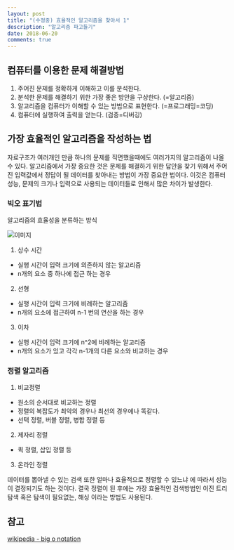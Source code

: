 ```yaml
---
layout: post
title: "(수정중) 효율적인 알고리즘을 찾아서 1"
description: "알고리즘 파고들기"
date: 2018-06-20
comments: true
---
```


## 컴퓨터를 이용한 문제 해결방법
1. 주어진 문제를 정확하게 이해하고 이를 분석한다.
2. 분석한 문제를 해결하기 위한 가장 좋은 방안을 구상한다. (=알고리즘)
3. 알고리즘을 컴퓨터가 이해할 수 있는 방법으로 표현한다. (=프로그래밍=코딩)
4. 컴퓨터에 실행하여 출력을 얻는다. (검증=디버깅)

## 가장 효율적인 알고리즘을 작성하는 법

자료구조가 여러개인 만큼 하나의 문제를 직면했을때에도 여러가지의 알고리즘이 나올 수 있다. 알고리즘에서 가장 중요한 것은 문제를 해결하기 위한 답안을 찾기 위해서 주어진 입력값에서 
정답이 될 데이터를 찾아내는 방법이 가장 중요한 법이다. 
이것은 컴퓨터 성능, 문제의 크기나 입력으로 사용되는 데이터들로 인해서 많은 차이가 발생한다.


### 빅오 표기법
알고리즘의 효율성을 분류하는 방식 

![이미지](https://upload.wikimedia.org/wikipedia/commons/thumb/7/7e/Comparison_computational_complexity.svg/512px-Comparison_computational_complexity.svg.png)

1. 상수 시간
- 실행 시간이 입력 크기에 의존하지 않는 알고리즘
- n개의 요소 중 하나에 접근 하는 경우

2. 선형
- 실행 시간이 입력 크기에 비례하는 알고리즘
- n개의 요소에 접근하여 n-1 번의 연산을 하는 경우

3. 이차
- 실행 시간이 입력 크기에 n^2에 비례하는 알고리즘
- n개의 요소가 있고 각각 n-1개의 다른 요소와 비교하는 경우


### 정렬 알고리즘
1. 비교정렬
- 원소의 순서대로 비교하는 정렬
- 정렬의 복잡도가 최악의 경우나 최선의 경우에나 똑같다.
- 선택 정렬, 버블 정렬, 병합 정렬 등

2. 제자리 정렬
- 퀵 정렬, 삽입 정렬 등
  
3. 온라인 정렬

데이터를 뽑아낼 수 있는 검색 또한 얼마나 효율적으로 정렬할 수 있느냐 에 따라서 성능이 결정되기도 하는 것이다. 
결국 정렬이 된 후에는 가장 효율적인 검색방법인 이진 트리 탐색 혹은 탐색이 필요없는, 해싱 이라는 방법도 사용된다.

## 참고

[wikipedia - big o notation](https://en.wikipedia.org/wiki/Big_O_notation)

